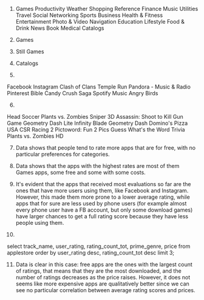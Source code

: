 1.
	Games
	Productivity
	Weather
	Shopping
	Reference
	Finance
	Music
	Utilities
	Travel
	Social Networking
	Sports
	Business
	Health & Fitness
	Entertainment
	Photo & Video
	Navigation
	Education
	Lifestyle
	Food & Drink
	News
	Book
	Medical
	Catalogs
  
2. Games

3. Still Games

4. Catalogs

5. 
Facebook
Instagram
Clash of Clans
Temple Run
Pandora - Music & Radio
Pinterest
Bible
Candy Crush Saga
Spotify Music
Angry Birds

6. 
Head Soccer
Plants vs. Zombies
Sniper 3D Assassin: Shoot to Kill Gun Game
Geometry Dash Lite
Infinity Blade
Geometry Dash
Domino's Pizza USA
CSR Racing 2
Pictoword: Fun 2 Pics Guess What's the Word Trivia
Plants vs. Zombies HD

7. Data shows that people tend to rate more apps that are for free, with no particular preferences for categories.

8. Data shows that the apps with the highest rates are most of them Games apps, some free and some with some costs.

9. It's evident that the apps that received most evaluations so far are the ones that have more users using them, like Facebook and Instagram. 
However, this made them more prone to a lower average rating, while apps that for sure are less used by phone users 
(for example almost every phone user have a FB account, but only some download games) have larger chances to get a full rating score because they have less people using them.

10. 
select track_name, user_rating, rating_count_tot, prime_genre, price
from applestore
order by user_rating desc, rating_count_tot desc
limit 3;

11. Data is clear in this case: free apps are the ones with the largest count of ratings, that means that they are the most downloaded, and the number of ratings decreases as the price raises. However, it does not seems like more expensive apps are qualitatively better since we can see no particular correlation between average rating scores and prices.
